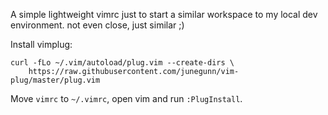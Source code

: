 A simple lightweight vimrc just to start a similar workspace to my local dev environment. not even close, just similar ;)

Install vimplug:

```
curl -fLo ~/.vim/autoload/plug.vim --create-dirs \
    https://raw.githubusercontent.com/junegunn/vim-plug/master/plug.vim
```

Move `vimrc` to `~/.vimrc`, open vim and run `:PlugInstall`.
